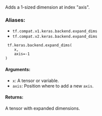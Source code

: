Adds a 1-sized dimension at index "axis".
### Aliases:
- `tf.compat.v1.keras.backend.expand_dims`
- `tf.compat.v2.keras.backend.expand_dims`

```
 tf.keras.backend.expand_dims(
    x,
    axis=-1
)
```
#### Arguments:
- `x`: A tensor or variable.
- `axis`: Position where to add a new `axis`.
#### Returns:
A tensor with expanded dimensions.
